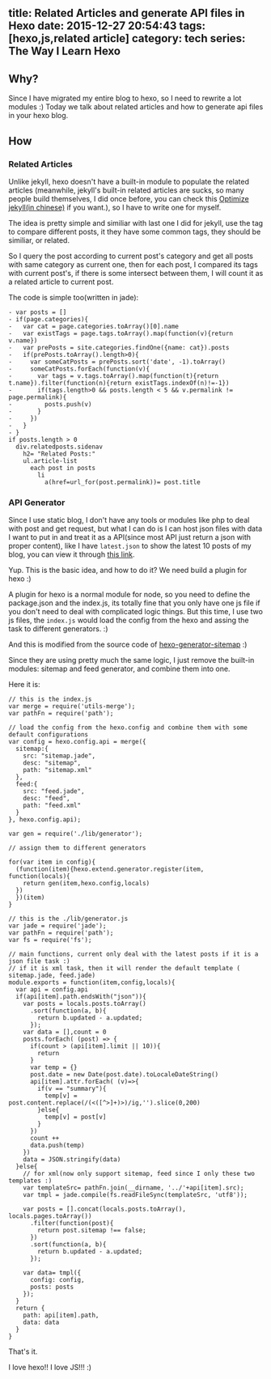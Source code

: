 title: Related Articles and generate API files in Hexo
date: 2015-12-27 20:54:43
tags: [hexo,js,related article]
category: tech
series: The Way I Learn Hexo
---

## Why?

Since I have migrated my entire blog to hexo, so I need to rewrite a lot modules :) Today we talk about related articles and how to generate api files in your hexo blog.

## How

### Related Articles

Unlike jekyll, hexo doesn't have a built-in module to populate the related articles (meanwhile, jekyll's built-in related articles are sucks, so many people build themselves, I did once before, you can check this <a href="{% post_path tech-jekyll-related-posts-optimization %}">Optimize jekyll(in chinese)</a> if you want.), so I have to write one for myself.

The idea is pretty simple and similiar with last one I did for jekyll, use the tag to compare different posts, it they have some common tags, they should be similiar, or related.

So I query the post according to current post's category and get all posts with same category as current one, then for each post, I compared its tags with current post's, if there is some intersect between them, I will count it as a related article to current post.

The code is simple too(written in jade):

``` jade
- var posts = []
- if(page.categories){
-   var cat = page.categories.toArray()[0].name
-   var existTags = page.tags.toArray().map(function(v){return v.name})
-   var prePosts = site.categories.findOne({name: cat}).posts
-   if(prePosts.toArray().length>0){
-     var someCatPosts = prePosts.sort('date', -1).toArray()
-     someCatPosts.forEach(function(v){
-       var tags = v.tags.toArray().map(function(t){return t.name}).filter(function(n){return existTags.indexOf(n)!=-1})
-       if(tags.length>0 && posts.length < 5 && v.permalink != page.permalink){
-         posts.push(v)
-       }
-     })
-   }
- }
if posts.length > 0
  div.relatedposts.sidenav
    h2= "Related Posts:"
    ul.article-list
      each post in posts
        li
          a(href=url_for(post.permalink))= post.title
```

### API Generator

Since I use static blog, I don't have any tools or modules like php to deal with post and get request, but what I can do is I can host json files with data I want to put in and treat it as a API(since most API just return a json with proper content), like I have `latest.json` to show the latest 10 posts of my blog, you can view it through [this link](http://taoalpha.me/blog/api/latest.json).

Yup. This is the basic idea, and how to do it? We need build a plugin for hexo :)

A plugin for hexo is a normal module for node, so you need to define the package.json and the index.js, its totally fine that you only have one js file if you don't need to deal with complicated logic things. But this time, I use two js files, the `index.js` would load the config from the hexo and assing the task to different generators. :)

And this is modified from the source code of [hexo-generator-sitemap](https://github.com/hexojs/hexo-generator-sitemap) :)

Since they are using pretty much the same logic, I just remove the built-in modules: sitemap and feed generator, and combine them into one.

Here it is:

``` nodejs
// this is the index.js
var merge = require('utils-merge');
var pathFn = require('path');

// load the config from the hexo.config and combine them with some default configurations
var config = hexo.config.api = merge({
  sitemap:{
    src: "sitemap.jade",
    desc: "sitemap",
    path: "sitemap.xml"
  },
  feed:{
    src: "feed.jade",
    desc: "feed",
    path: "feed.xml"
  }
}, hexo.config.api);

var gen = require('./lib/generator');

// assign them to different generators

for(var item in config){
  (function(item){hexo.extend.generator.register(item, function(locals){
    return gen(item,hexo.config,locals)
  })
  })(item)
}
```

``` nodejs
// this is the ./lib/generator.js
var jade = require('jade');
var pathFn = require('path');
var fs = require('fs');

// main functions, current only deal with the latest posts if it is a json file task :)
// if it is xml task, then it will render the default template ( sitemap.jade, feed.jade)
module.exports = function(item,config,locals){
  var api = config.api
  if(api[item].path.endsWith("json")){
    var posts = locals.posts.toArray()
      .sort(function(a, b){
        return b.updated - a.updated;
      });
    var data = [],count = 0
    posts.forEach( (post) => {
      if(count > (api[item].limit || 10)){
        return
      }
      var temp = {}
      post.date = new Date(post.date).toLocaleDateString()
      api[item].attr.forEach( (v)=>{
        if(v == "summary"){
          temp[v] = post.content.replace(/(<([^>]+)>)/ig,'').slice(0,200)
        }else{
          temp[v] = post[v]
        }
      })
      count ++
      data.push(temp)
    })
    data = JSON.stringify(data)
  }else{
    // for xml(now only support sitemap, feed since I only these two templates :)
    var templateSrc= pathFn.join(__dirname, '../'+api[item].src);
    var tmpl = jade.compile(fs.readFileSync(templateSrc, 'utf8'));

    var posts = [].concat(locals.posts.toArray(), locals.pages.toArray())
      .filter(function(post){
        return post.sitemap !== false;
      })
      .sort(function(a, b){
        return b.updated - a.updated;
      });

    var data= tmpl({
      config: config,
      posts: posts
    });
  }
  return {
    path: api[item].path,
    data: data
  }
}
```

That's it.

I love hexo!! I love JS!!! :)
